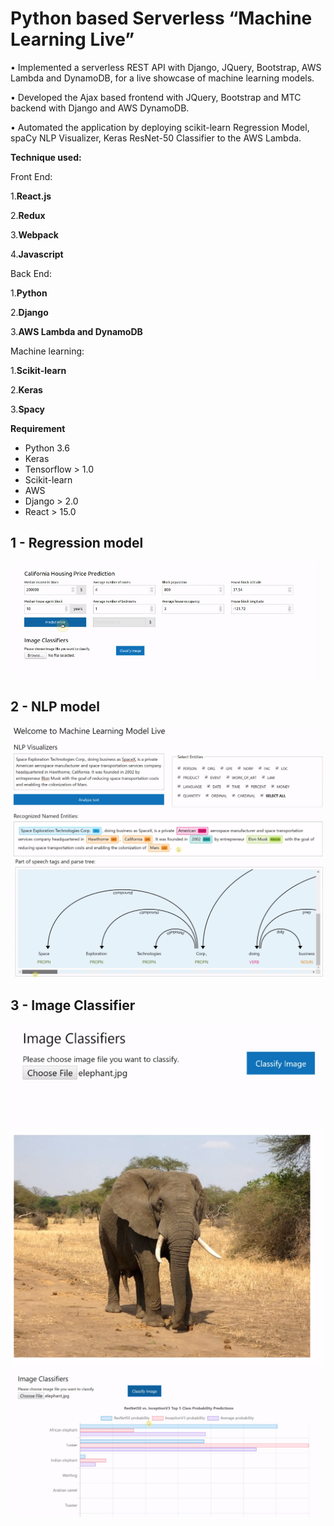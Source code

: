 # Python based Serverless “Machine Learning Live”
• Implemented a serverless REST API with Django, JQuery, Bootstrap, AWS Lambda and DynamoDB, for a live showcase of machine learning models.

• Developed the Ajax based frontend with JQuery, Bootstrap and MTC backend with Django and AWS DynamoDB.

• Automated the application by deploying scikit-learn Regression Model, spaCy NLP Visualizer, Keras ResNet-50 Classifier to the AWS Lambda.

**Technique used:**    

Front End:

1.**React.js**

2.**Redux**   

3.**Webpack**

4.**Javascript**

Back End:

1.**Python**

2.**Django**   

3.**AWS Lambda and DynamoDB**

Machine learning: 

1.**Scikit-learn**

2.**Keras**   

3.**Spacy**   


**Requirement** 

- Python 3.6  
- Keras
- Tensorflow > 1.0  
- Scikit-learn
- AWS
- Django > 2.0
- React > 15.0

## 1 - Regression model

![Figure_1](/figure/f1.png)

## 2 - NLP model

![Figure_2](/figure/f2.png)
![Figure_3](/figure/f3.png)

## 3 - Image Classifier

![Figure_4](/figure/f4.png)
![Figure_5](/figure/f5.png)
![Figure_6](/figure/f6.png)
